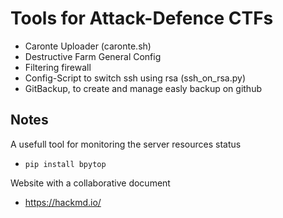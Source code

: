 # Tools for Attack-Defence CTFs

- Caronte Uploader (caronte.sh)
- Destructive Farm General Config
- Filtering firewall
- Config-Script to switch ssh using rsa (ssh_on_rsa.py)
- GitBackup, to create and manage easly backup on github

## Notes

A usefull tool for monitoring the server resources status
- `pip install bpytop`

Website with a collaborative document
- https://hackmd.io/
